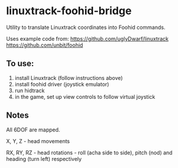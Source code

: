 # linuxtrack-foohid-bridge
Utility to translate Linuxtrack coordinates into Foohid commands.

Uses example code from:
  https://github.com/uglyDwarf/linuxtrack
  https://github.com/unbit/foohid

## To use:
1. install Linuxtrack (follow instructions above)
2. install foohid driver (joystick emulator)
3. run hidtrack
4. in the game, set up view controls to follow virtual joystick

## Notes
All 6DOF are mapped.

X, Y, Z - head movements

RX, RY, RZ - head rotations - roll (acha side to side), pitch (nod) and heading (turn left) respectively
